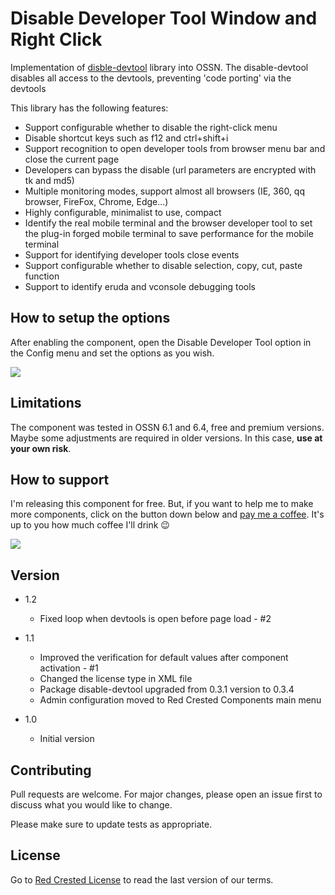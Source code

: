 # Disable Developer Tool Window and Right Click

Implementation of [disble-devtool](https://github.com/theajack/disable-devtool) library into OSSN. The 
disable-devtool disables all access to the devtools, preventing 'code porting' via the devtools

This library has the following features:

- Support configurable whether to disable the right-click menu
- Disable shortcut keys such as f12 and ctrl+shift+i
- Support recognition to open developer tools from browser menu bar and close the current page
- Developers can bypass the disable (url parameters are encrypted with tk and md5)
- Multiple monitoring modes, support almost all browsers (IE, 360, qq browser, FireFox, Chrome, Edge...)
- Highly configurable, minimalist to use, compact
- Identify the real mobile terminal and the browser developer tool to set the plug-in forged mobile terminal to save performance for the mobile terminal
- Support for identifying developer tools close events
- Support configurable whether to disable selection, copy, cut, paste function
- Support to identify eruda and vconsole debugging tools


## How to setup the options

After enabling the component, open the Disable Developer Tool option in the Config menu and set the options as you wish.

![](https://www.redcrested.net/components/DisableDevTool/screenshot-admin.png)


## Limitations

The component was tested in OSSN 6.1 and 6.4, free and premium versions. Maybe some adjustments are required in older versions. In this case, **use at your own risk**.

## How to support

I'm releasing this component for free. But, if you want to help me to make more components, click on the button down below and [pay me a coffee](https://www.buymeacoffee.com/redcrested). It's up to you how much coffee I'll drink 😉

[![](https://redcrested.net/res/img/button.png)](https://www.buymeacoffee.com/redcrested)

## Version

- 1.2 
    - Fixed loop when devtools is open before page load - #2
- 1.1
    - Improved the verification for default values after component activation - #1
    - Changed the license type in XML file
    - Package disable-devtool upgraded from 0.3.1 version to 0.3.4
    - Admin configuration moved to Red Crested Components main menu
    
- 1.0
    - Initial version

    
## Contributing

Pull requests are welcome. For major changes, please open an issue first to discuss what you would like to change.

Please make sure to update tests as appropriate.

## License
Go to [Red Crested License](http://www.redcrested.net/license) to read the last version of our terms.